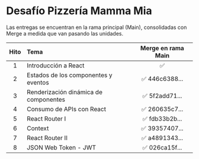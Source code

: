 # Desafío Pizzería Mamma Mia

Las entregas se encuentran en la rama principal (Main), consolidadas con Merge a medida que van pasando las unidades.

| Hito | Tema                                  | Merge en rama Main |
| :--: | :------------------------------------ | :----------------: |
|  1   | Introducción a React                  |         ✅         |
|  2   | Estados de los componentes y eventos  |   ✅ 446c6388...   |
|  3   | Renderización dinámica de componentes |   ✅ 5f2add71...   |
|  4   | Consumo de APIs con React             |   ✅ 260635c7...   |
|  5   | React Router I                        |   ✅ fdb33b2b...   |
|  6   | Context                               |   ✅ 39357407...   |
|  7   | React Router II                       |   ✅ a4891343...   |
|  8   | JSON Web Token - JWT                  |   ✅ 026ca15f...   |
